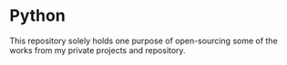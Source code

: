 # Python
This repository solely holds one purpose of open-sourcing some of the works from my private projects and repository.
